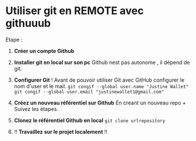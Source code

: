 # Utiliser git en REMOTE avec githuuub

Etape :
1. **Créer un compte Github**
2. **Installer git en local sur son pc** 
Github nest pas autonome , il dépend de git.
3. **Configurer Git** ! Avant de pouvoir utiliser Git avec GitHub
configurer le nom d'user et le mail. 
`git congif --global user.name "Justine Wallet"`
`git congif --global user.email "justinewallet1@gmail.com"`

4. **Créez un nouveau référentiel sur Github** En creant un nouveau repo + 
Suivez les étapes. 

5. **Clonez le référentiel Github en local**
`git clone urlrepository`

6. !! **Travaillez sur le projet localement** !!
